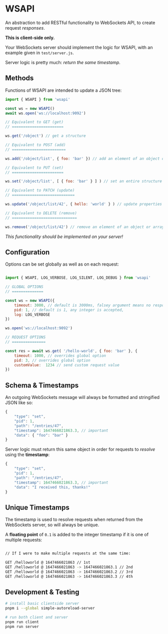 # WSAPI

An abstraction to add RESTful functionality to WebSockets API, to create request *responses*.

**This is client-side only.**

Your WebSockets server should implement the logic for WSAPI, with an example given in `test/server.js`.

Server logic is pretty much: *return the same timestamp*.

## Methods

Functions of WSAPI are intended to update a JSON tree:

```javascript
import { WSAPI } from 'wsapi'

const ws = new WSAPI()
await ws.open('ws://localhost:9092')

// Equivalent to GET (get)
// =======================

ws.get('/object') // get a structure

// Equivalent to POST (add)
// ========================

ws.add('/object/list', { foo: 'bar' }) // add an element of an object or array

// Equivalent to PUT (set)
// =======================

ws.set('/object/list', [ { foo: 'bar' } ] ) // set an entire structure

// Equivalent to PATCH (update)
// ============================

ws.update('/object/list/42', { hello: 'world' } ) // update properties of a structure

// Equivalent to DELETE (remove)
// =============================

ws.remove('/object/list/42') // remove an element of an object or array

```

*This functionality should be implemented on your server!*

## Configuration

Options can be set globally as well as on each request:

```javascript

import { WSAPI, LOG_VERBOSE, LOG_SILENT, LOG_DEBUG } from 'wsapi'

// GLOBAL OPTIONS
// ==============

const ws = new WSAPI({
	timeout: 3000, // default is 3000ms, falsey argument means no response is expected,
	pid: 1, // default is 1, any integer is accepted,
	log: LOG_VERBOSE
})

ws.open('ws://localhost:9092')

// REQUEST OPTIONS
// ===============

const res = await ws.get( '/hello-world', { foo: 'bar' }, {
	timeout: 1000, // overrides global option
	pid: 3, // overrides global option
	customValue:  1234 // send custom request value
})

```

## Schema & Timestamps

An outgoing WebSockets message will always be formatted and stringified JSON like so:

```javascript
{
	"type": "set",
	"pid": 1,
	"path": "/entries/47",
	"timestamp": 1647466021863.3, // important
	"data": { "foo": "bar" }
}
```

Server logic must return this same object in order for requests to *resolve* using the **timestamp**:

```javascript
{
	"type": "set",
	"pid": 1,
	"path": "/entries/47",
	"timestamp": 1647466021863.3, // important
	"data": "I received this, thanks!"
}
```

## Unique Timestamps

The timestamp is used to resolve requests when returned from the WebSockets server, so will always be unique. 

A **floating point** of `0.1` is added to the integer timestamp if it is one of multiple requests:

```bash

// If I were to make multiple requests at the same time:

GET /helloworld @ 1647466021863 // 1st
GET /helloworld @ 1647466021863 -> 1647466021863.1 // 2nd
GET /helloworld @ 1647466021863 -> 1647466021863.2 // 3rd
GET /helloworld @ 1647466021863 -> 1647466021863.3 // 4th

````

## Development & Testing

```zsh
# install basic clientside server
pnpm i --global simple-autoreload-server

# run both client and server
pnpm run client
pnpm run server
```
